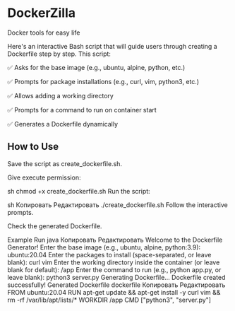 # DockerZilla
Docker tools for easy life

Here's an interactive Bash script that will guide users through creating a Dockerfile step by step. This script:

✅ Asks for the base image (e.g., ubuntu, alpine, python, etc.)

✅ Prompts for package installations (e.g., curl, vim, python3, etc.)

✅ Allows adding a working directory

✅ Prompts for a command to run on container start

✅ Generates a Dockerfile dynamically

## How to Use

Save the script as create_dockerfile.sh.

Give execute permission:

sh
chmod +x create_dockerfile.sh
Run the script:

sh
Копировать
Редактировать
./create_dockerfile.sh
Follow the interactive prompts.

Check the generated Dockerfile.


Example Run
java
Копировать
Редактировать
Welcome to the Dockerfile Generator!
Enter the base image (e.g., ubuntu, alpine, python:3.9): ubuntu:20.04
Enter the packages to install (space-separated, or leave blank): curl vim
Enter the working directory inside the container (or leave blank for default): /app
Enter the command to run (e.g., python app.py, or leave blank): python3 server.py
Generating Dockerfile...
Dockerfile created successfully!
Generated Dockerfile
dockerfile
Копировать
Редактировать
FROM ubuntu:20.04
RUN apt-get update && apt-get install -y curl vim && rm -rf /var/lib/apt/lists/*
WORKDIR /app
CMD ["python3", "server.py"]

